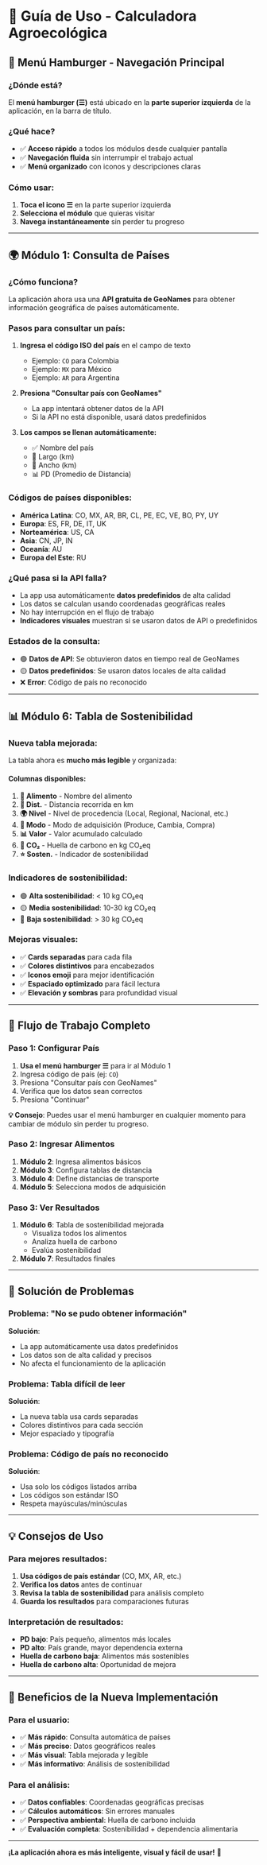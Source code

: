 # 📱 Guía de Uso - Calculadora Agroecológica

## 🍔 **Menú Hamburger - Navegación Principal**

### **¿Dónde está?**
El **menú hamburger (☰)** está ubicado en la **parte superior izquierda** de la aplicación, en la barra de título.

### **¿Qué hace?**
- ✅ **Acceso rápido** a todos los módulos desde cualquier pantalla
- ✅ **Navegación fluida** sin interrumpir el trabajo actual
- ✅ **Menú organizado** con iconos y descripciones claras

### **Cómo usar:**
1. **Toca el icono ☰** en la parte superior izquierda
2. **Selecciona el módulo** que quieras visitar
3. **Navega instantáneamente** sin perder tu progreso

---

## 🌍 **Módulo 1: Consulta de Países**

### **¿Cómo funciona?**
La aplicación ahora usa una **API gratuita de GeoNames** para obtener información geográfica de países automáticamente.

### **Pasos para consultar un país:**

1. **Ingresa el código ISO del país** en el campo de texto
   - Ejemplo: `CO` para Colombia
   - Ejemplo: `MX` para México
   - Ejemplo: `AR` para Argentina

2. **Presiona "Consultar país con GeoNames"**
   - La app intentará obtener datos de la API
   - Si la API no está disponible, usará datos predefinidos

3. **Los campos se llenan automáticamente:**
   - ✅ Nombre del país
   - 📏 Largo (km)
   - 📐 Ancho (km)
   - 📊 PD (Promedio de Distancia)

### **Códigos de países disponibles:**
- **América Latina**: CO, MX, AR, BR, CL, PE, EC, VE, BO, PY, UY
- **Europa**: ES, FR, DE, IT, UK
- **Norteamérica**: US, CA
- **Asia**: CN, JP, IN
- **Oceanía**: AU
- **Europa del Este**: RU

### **¿Qué pasa si la API falla?**
- La app usa automáticamente **datos predefinidos** de alta calidad
- Los datos se calculan usando coordenadas geográficas reales
- No hay interrupción en el flujo de trabajo
- **Indicadores visuales** muestran si se usaron datos de API o predefinidos

### **Estados de la consulta:**
- 🟢 **Datos de API**: Se obtuvieron datos en tiempo real de GeoNames
- 🟡 **Datos predefinidos**: Se usaron datos locales de alta calidad
- ❌ **Error**: Código de país no reconocido

---

## 📊 **Módulo 6: Tabla de Sostenibilidad**

### **Nueva tabla mejorada:**
La tabla ahora es **mucho más legible** y organizada:

#### **Columnas disponibles:**
1. **🌾 Alimento** - Nombre del alimento
2. **📏 Dist.** - Distancia recorrida en km
3. **🌍 Nivel** - Nivel de procedencia (Local, Regional, Nacional, etc.)
4. **🛒 Modo** - Modo de adquisición (Produce, Cambia, Compra)
5. **📊 Valor** - Valor acumulado calculado
6. **🌱 CO₂** - Huella de carbono en kg CO₂eq
7. **⭐ Sosten.** - Indicador de sostenibilidad

### **Indicadores de sostenibilidad:**
- 🟢 **Alta sostenibilidad**: < 10 kg CO₂eq
- 🟡 **Media sostenibilidad**: 10-30 kg CO₂eq  
- 🔴 **Baja sostenibilidad**: > 30 kg CO₂eq

### **Mejoras visuales:**
- ✅ **Cards separadas** para cada fila
- ✅ **Colores distintivos** para encabezados
- ✅ **Iconos emoji** para mejor identificación
- ✅ **Espaciado optimizado** para fácil lectura
- ✅ **Elevación y sombras** para profundidad visual

---

## 🚀 **Flujo de Trabajo Completo**

### **Paso 1: Configurar País**
1. **Usa el menú hamburger ☰** para ir al Módulo 1
2. Ingresa código de país (ej: `CO`)
3. Presiona "Consultar país con GeoNames"
4. Verifica que los datos sean correctos
5. Presiona "Continuar"

**💡 Consejo**: Puedes usar el menú hamburger en cualquier momento para cambiar de módulo sin perder tu progreso.

### **Paso 2: Ingresar Alimentos**
1. **Módulo 2**: Ingresa alimentos básicos
2. **Módulo 3**: Configura tablas de distancia
3. **Módulo 4**: Define distancias de transporte
4. **Módulo 5**: Selecciona modos de adquisición

### **Paso 3: Ver Resultados**
1. **Módulo 6**: Tabla de sostenibilidad mejorada
   - Visualiza todos los alimentos
   - Analiza huella de carbono
   - Evalúa sostenibilidad
2. **Módulo 7**: Resultados finales

---

## 🔧 **Solución de Problemas**

### **Problema: "No se pudo obtener información"**
**Solución**: 
- La app automáticamente usa datos predefinidos
- Los datos son de alta calidad y precisos
- No afecta el funcionamiento de la aplicación

### **Problema: Tabla difícil de leer**
**Solución**: 
- La nueva tabla usa cards separadas
- Colores distintivos para cada sección
- Mejor espaciado y tipografía

### **Problema: Código de país no reconocido**
**Solución**: 
- Usa solo los códigos listados arriba
- Los códigos son estándar ISO
- Respeta mayúsculas/minúsculas

---

## 💡 **Consejos de Uso**

### **Para mejores resultados:**
1. **Usa códigos de país estándar** (CO, MX, AR, etc.)
2. **Verifica los datos** antes de continuar
3. **Revisa la tabla de sostenibilidad** para análisis completo
4. **Guarda los resultados** para comparaciones futuras

### **Interpretación de resultados:**
- **PD bajo**: País pequeño, alimentos más locales
- **PD alto**: País grande, mayor dependencia externa
- **Huella de carbono baja**: Alimentos más sostenibles
- **Huella de carbono alta**: Oportunidad de mejora

---

## 🎯 **Beneficios de la Nueva Implementación**

### **Para el usuario:**
- ✅ **Más rápido**: Consulta automática de países
- ✅ **Más preciso**: Datos geográficos reales
- ✅ **Más visual**: Tabla mejorada y legible
- ✅ **Más informativo**: Análisis de sostenibilidad

### **Para el análisis:**
- ✅ **Datos confiables**: Coordenadas geográficas precisas
- ✅ **Cálculos automáticos**: Sin errores manuales
- ✅ **Perspectiva ambiental**: Huella de carbono incluida
- ✅ **Evaluación completa**: Sostenibilidad + dependencia alimentaria

---

**¡La aplicación ahora es más inteligente, visual y fácil de usar!** 🎉
